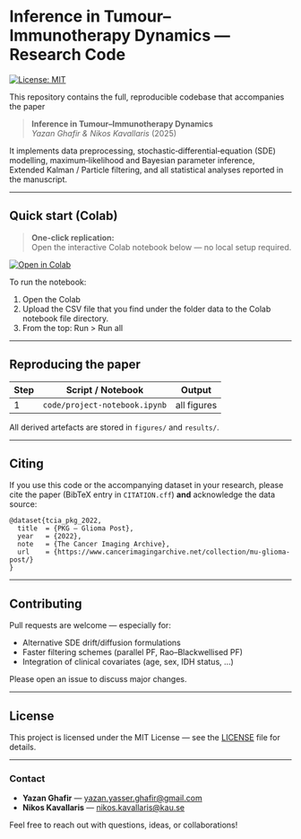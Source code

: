 # Inference in Tumour–Immunotherapy Dynamics — Research Code

[![License: MIT](https://img.shields.io/badge/License-MIT-green.svg)](LICENSE)

This repository contains the full, reproducible codebase that accompanies the
paper

> **Inference in Tumour–Immunotherapy Dynamics**  
> *Yazan Ghafir & Nikos Kavallaris* (2025)

It implements data preprocessing, stochastic‐differential‐equation (SDE)
modelling, maximum‐likelihood and Bayesian parameter inference, Extended
Kalman / Particle filtering, and all statistical analyses reported in the
manuscript.

---

## Quick start (Colab)

> **One-click replication:**  
> Open the interactive Colab notebook below — no local setup required.

[![Open in Colab](https://colab.research.google.com/assets/colab-badge.svg)](https://colab.research.google.com/drive/1A0m5bNgqdj6tUyX3XLM_R93lVuTB0xK9)

To run the notebook:

1.  Open the Colab  
2.  Upload the CSV file that you find under the folder data to the Colab notebook file directory.
3.  From the top: Run > Run all

---

## Reproducing the paper

| Step | Script / Notebook                         | Output                                |
|------|-------------------------------------------|---------------------------------------|
| 1    | `code/project-notebook.ipynb`             | all figures         |


All derived artefacts are stored in `figures/` and `results/`.

---

## Citing

If you use this code or the accompanying dataset in your research, please cite
the paper (BibTeX entry in `CITATION.cff`) **and** acknowledge the data source:

```
@dataset{tcia_pkg_2022,
  title  = {PKG – Glioma Post},
  year   = {2022},
  note   = {The Cancer Imaging Archive},
  url    = {https://www.cancerimagingarchive.net/collection/mu-glioma-post/}
}
```

---

## Contributing

Pull requests are welcome — especially for:

* Alternative SDE drift/diffusion formulations  
* Faster filtering schemes (parallel PF, Rao–Blackwellised PF)  
* Integration of clinical covariates (age, sex, IDH status, …)

Please open an issue to discuss major changes.

---

## License

This project is licensed under the MIT License — see the [LICENSE](LICENSE)
file for details.

---

### Contact

* **Yazan Ghafir** — <yazan.yasser.ghafir@gmail.com>  
* **Nikos Kavallaris** — <nikos.kavallaris@kau.se>

Feel free to reach out with questions, ideas, or collaborations!
